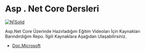 # Asp . Net Core Dersleri

[![N|Solid](https://www.searchpng.com/wp-content/uploads/2019/02/Youtube-Subscribe-715x271.png)](https://www.youtube.com/channel/UC8KGl55nVXUznlgcsqfMW9g?view_as=subscriber)


Asp.Net Core Üzerinde Hazırladığım Eğitim Videoları İçin Kaynakları Barındırdığım Repo. İlgili Kaynaklara Aşağıdan Ulaşabilirsiniz.

   * [Doc.Microsoft](https://docs.microsoft.com/tr-tr/aspnet/core/tutorials/razor-pages/sql?view=aspnetcore-3.1&tabs=visual-studio) 
 

